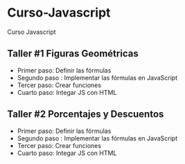# Curso-Javascript
Curso Javascript

## Taller #1 Figuras Geométricas

- Primer paso: Definir las fórmulas
- Segundo paso : Implementar las fórmulas en JavaScript
- Tercer paso: Crear funciones
- Cuarto paso: Integar JS con HTML

## Taller #2 Porcentajes y Descuentos

- Primer paso: Definir las fórmulas
- Segundo paso : Implementar las fórmulas en JavaScript
- Tercer paso: Crear funciones
- Cuarto paso: Integar JS con HTML
